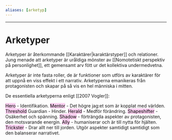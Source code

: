 ```yaml
---
aliases: [arketyp]
--- 
```

- - - 
# Arketyper

Arketyper är återkommande [[Karaktärer|karaktärstyper]] och relationer. Jung menade att arketyper är uråldiga mönster av [[Nomotetiskt perspektiv på personlighet]], ett gemensamt arv fött ur det kollektiva undermedvetna.

Arketyper är inte fasta roller, de är funktioner som utförs av karaktärer för att uppnå en viss effekt i ett narrativ. Arketyperna emanikeras från protagonisten och skapar på så vis en hel människa i mitten.

De essentiella arketyperna enligt [[2007 Vogler]]:

<mark style="background: #FFB8EBA6;">Hero</mark> - Identifikation.
<mark style="background: #FFB8EBA6;">Mentor</mark> - Det högre jag:et som är kopplat med världen.
<mark style="background: #FFB8EBA6;">Threshold</mark> Guardian - Hinder.
<mark style="background: #FFB8EBA6;">Herald</mark> - Medför förändring.
<mark style="background: #FFB8EBA6;">Shapeshifter</mark> - Osäkerhet och spänning.
<mark style="background: #FFB8EBA6;">Shadow</mark> - förträngda aspekter av protagonisten, den motsvarande energin.
<mark style="background: #FFB8EBA6;">Ally</mark> - humaniserar och är till nytta för hjälten.
<mark style="background: #FFB8EBA6;">Trickster</mark> - Drar allt ner till jorden. Utgör aspekter samtidigt samtidigt som den balanserar narrativet.
